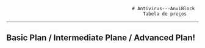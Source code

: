                                                   # Antivirus---AnviBlock
                                                      Tabela de preços
------------------------------------------------   
Basic Plan / Intermediate Plane / Advanced Plan!
------------------------------------------------


<div align="center">
<img scr= "![icone](https://user-images.githubusercontent.com/101731656/159601216-0c333ca8-acfe-448d-843e-e36c6f84b477.png)/> 
</div>          
  


Este projeto foi o primeiro a ser postado na plataforma do GITHUB, e com isso venho em busca de aprimorar mais minhas habilidades.

                                       Então deixo registrado como meu: FIRST PROJECT!
